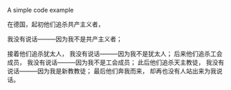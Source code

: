 A simple code example






在德国，起初他们追杀共产主义者，

我没有说话———因为我不是共产主义者；

接着他们追杀犹太人，
我没有说话———因为我不是犹太人；
后来他们追杀工会成员，
我没有说话———因为我不是工会成员；
此后他们追杀天主教徒，
我没有说话———因为我是新教教徒；
最后他们奔我而来，
却再也没有人站出来为我说话。
